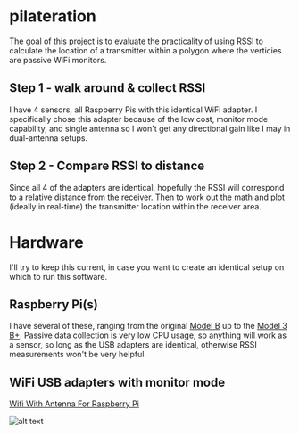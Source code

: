 # pilateration
The goal of this project is to evaluate the practicality of using RSSI to calculate the location of a transmitter within a polygon where the verticies are passive WiFi monitors.

## Step 1 - walk around & collect RSSI
I have 4 sensors, all Raspberry Pis with this identical WiFi adapter. I specifically chose this adapter because of the low cost, monitor mode capability, and single antenna so I won't get any directional gain like I may in dual-antenna setups.

## Step 2 - Compare RSSI to distance
Since all 4 of the adapters are identical, hopefully the RSSI will correspond to a relative distance from the receiver. Then to work out the math and plot (ideally in real-time) the transmitter location within the receiver area.

# Hardware
I'll try to keep this current, in case you want to create an identical setup on which to run this software.

## Raspberry Pi(s)
I have several of these, ranging from the original [Model B](https://www.adafruit.com/product/998) up to the [Model 3 B+](https://www.adafruit.com/product/3775). Passive data collection is very low CPU usage, so anything will work as a sensor, so long as the USB adapters are identical, otherwise RSSI measurements won't be very helpful.

## WiFi USB adapters with monitor mode
[Wifi With Antenna For Raspberry Pi](https://www.amazon.com/gp/product/B00H95C0A2/)

![alt text](https://camo.githubusercontent.com/602dac8e9fd58802145e8d2a0e7991383c9dfe08/68747470733a2f2f696d616765732d6e612e73736c2d696d616765732d616d617a6f6e2e636f6d2f696d616765732f492f35315a7a634e5334524f4c2e6a7067 "WIFI USB adapter image")
